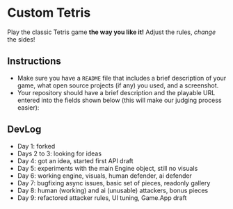 # Custom Tetris

Play the classic Tetris game **the way you like it!** Adjust the rules, *change* the sides!

## Instructions

* Make sure you have a `README` file that includes a brief description of your game, what open source projects (if any) you used, and a screenshot.
* Your repository should have a brief description and the playable URL entered into the fields shown below (this will make our judging process easier):

## DevLog

* Day 1: forked
* Days 2 to 3: looking for ideas
* Day 4: got an idea, started first API draft
* Day 5: experiments with the main Engine object, still no visuals
* Day 6: working engine, visuals, human defender, ai defender
* Day 7: bugfixing async issues, basic set of pieces, readonly gallery
* Day 8: human (working) and ai (unusable) attackers, bonus pieces
* Day 9: refactored attacker rules, UI tuning, Game.App draft
